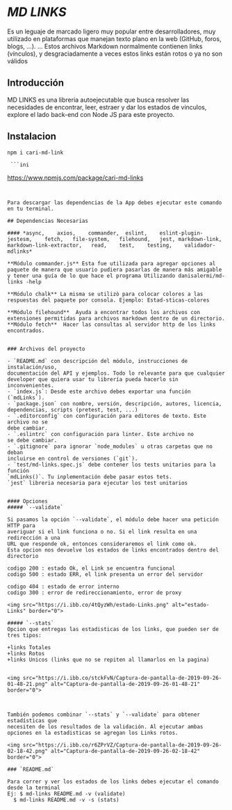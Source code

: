 # __***MD LINKS***__

Es un leguaje de marcado ligero muy popular entre desarrolladores, muy utilizado en  plataformas que manejan texto plano en la web (GitHub, foros, blogs, ...). ... Estos archivos Markdown normalmente contienen links (vínculos), y desgraciadamente a veces estos links están rotos o ya no son válidos

## Introducción
MD LINKS es una libreria autoejecutable que busca resolver las necesidades de encontrar, leer, estraer y dar los estados de vinculos, explore el lado back-end con Node JS para este proyecto.

## Instalacion 

   ```fix  
  npm i cari-md-link
  
  ```   
 
     ```ini
  https://www.npmjs.com/package/cari-md-links 
  ```


Para descargar las dependencias de la App debes ejecutar este comando en tu terminal. 

## Dependencias Necesarias 

#### *async,    axios,    commander,  eslint,    eslint-plugin-jestesm,    fetch,   file-system,   filehound,   jest, markdown-link,   markdown-link-extractor,   read,    test,    testing,    validador-mdlinks*

**Módulo commander.js** Esta fue utilizada para agregar opciones al paquete de manera que usuario pudiera pasarlas de manera más amigable y tener una guía de lo que hace el programa Utilizando danisalermi/md-links -help

**Módulo chalk** La misma se utilizò para colocar colores a las respuestas del paquete por consola. Ejemplo: Estad-sticas-colores

**Módulo filehound**  Ayuda a encontrar todos los archivos con extensiones permitidas para archivos markdown dentro de un directorio.
**Módulo fetch**  Hacer las consultas al servidor http de los links encontrados.


### Archivos del proyecto

- `README.md` con descripción del módulo, instrucciones de instalación/uso,
  documentación del API y ejemplos. Todo lo relevante para que cualquier
  developer que quiera usar tu librería pueda hacerlo sin inconvenientes.
- `index.js`: Desde este archivo debes exportar una función (`mdLinks`).
- `package.json` con nombre, versión, descripción, autores, licencia,
  dependencias, scripts (pretest, test, ...)
- `.editorconfig` con configuración para editores de texto. Este archivo no se
  debe cambiar.
- `.eslintrc` con configuración para linter. Este archivo no
  se debe cambiar.
- `.gitignore` para ignorar `node_modules` u otras carpetas que no deban
  incluirse en control de versiones (`git`).
- `test/md-links.spec.js` debe contener los tests unitarios para la función
  `mdLinks()`. Tu inplementación debe pasar estos tets.
  `jest` libreria necesaria para ejecutar los test unitarios


#### Opciones 
##### `--validate`

Si pasamos la opción `--validate`, el módulo debe hacer una petición HTTP para
averiguar si el link funciona o no. Si el link resulta en una redirección a una
URL que responde ok, entonces consideraremos el link como ok.
Esta opcion nos devuelve los estados de links encontrados dentro del directorio 
 
codigo 200 : estado Ok, el Link se encuentra funcional
codigo 500 : estado ERR, el link presenta un error del servidor 

codigo 404 : estado de error interno
codigo 300 : error de redireccionamiento, error de proxy

<img src="https://i.ibb.co/4tQyzWh/estado-Links.png" alt="estado-Links" border="0">

##### `--stats`
Opcion que entregas las estadisticas de los links, que pueden ser de tres tipos:

+links Totales 
+links Rotos 
+links Unicos (links que no se repiten al llamarlos en la pagina)


<img src="https://i.ibb.co/stckFvN/Captura-de-pantalla-de-2019-09-26-01-48-21.png" alt="Captura-de-pantalla-de-2019-09-26-01-48-21" border="0">



También podemos combinar `--stats` y `--validate` para obtener estadísticas que
necesiten de los resultados de la validación. Al ejecutar ambas opciones en la estadisticas se agregan los Links rotos.

<img src="https://i.ibb.co/r6ZPrVZ/Captura-de-pantalla-de-2019-09-26-02-18-42.png" alt="Captura-de-pantalla-de-2019-09-26-02-18-42" border="0">

### `README.md`

Para correr y ver los estados de los links debes ejecutar el comando desde la terminal 
Ej: $ md-links README.md -v (validate)
    $ md-links README.md -v -s (stats)



